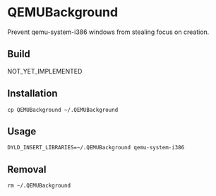 # QEMUBackground

Prevent qemu-system-i386 windows from stealing focus on creation.

## Build

NOT_YET_IMPLEMENTED

## Installation

`cp QEMUBackground ~/.QEMUBackground`

## Usage

`DYLD_INSERT_LIBRARIES=~/.QEMUBackground qemu-system-i386`

## Removal

`rm ~/.QEMUBackground`